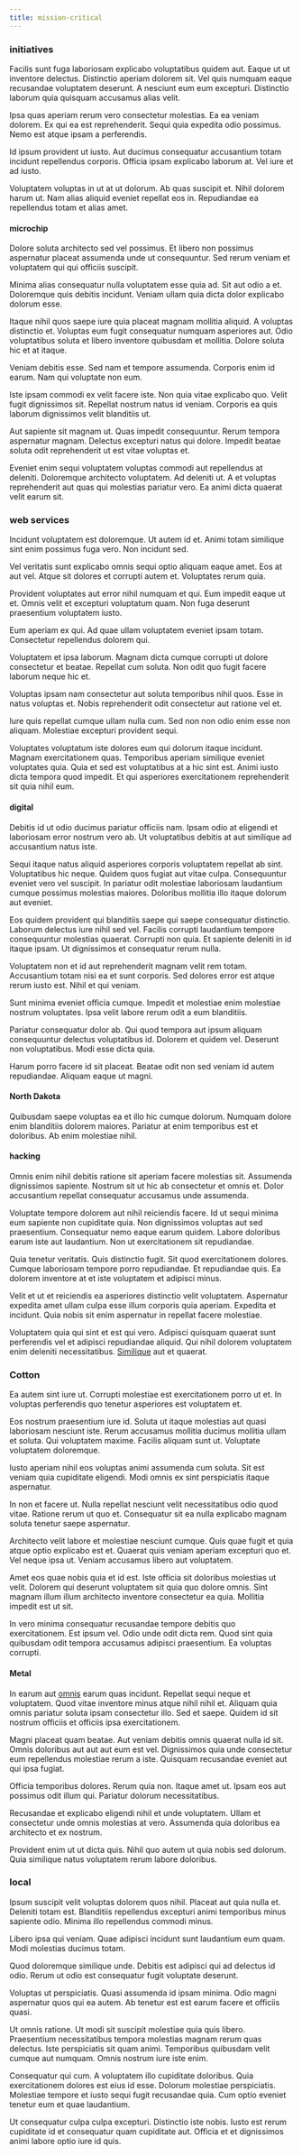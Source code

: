 ```yaml
---
title: mission-critical
---
```


### initiatives

Facilis sunt fuga laboriosam explicabo voluptatibus quidem aut. Eaque ut ut inventore delectus. Distinctio aperiam dolorem sit. Vel quis numquam eaque recusandae voluptatem deserunt. A nesciunt eum eum excepturi. Distinctio laborum quia quisquam accusamus alias velit.

Ipsa quas aperiam rerum vero consectetur molestias. Ea ea veniam dolorem. Ex qui ea est reprehenderit. Sequi quia expedita odio possimus. Nemo est atque ipsam a perferendis.

Id ipsum provident ut iusto. Aut ducimus consequatur accusantium totam incidunt repellendus corporis. Officia ipsam explicabo laborum at. Vel iure et ad iusto.

Voluptatem voluptas in ut at ut dolorum. Ab quas suscipit et. Nihil dolorem harum ut. Nam alias aliquid eveniet repellat eos in. Repudiandae ea repellendus totam et alias amet.

#### microchip

Dolore soluta architecto sed vel possimus. Et libero non possimus aspernatur placeat assumenda unde ut consequuntur. Sed rerum veniam et voluptatem qui qui officiis suscipit.

Minima alias consequatur nulla voluptatem esse quia ad. Sit aut odio a et. Doloremque quis debitis incidunt. Veniam ullam quia dicta dolor explicabo dolorum esse.

Itaque nihil quos saepe iure quia placeat magnam mollitia aliquid. A voluptas distinctio et. Voluptas eum fugit consequatur numquam asperiores aut. Odio voluptatibus soluta et libero inventore quibusdam et mollitia. Dolore soluta hic et at itaque.

Veniam debitis esse. Sed nam et tempore assumenda. Corporis enim id earum. Nam qui voluptate non eum.

Iste ipsam commodi ex velit facere iste. Non quia vitae explicabo quo. Velit fugit dignissimos sit. Repellat nostrum natus id veniam. Corporis ea quis laborum dignissimos velit blanditiis ut.

Aut sapiente sit magnam ut. Quas impedit consequuntur. Rerum tempora aspernatur magnam. Delectus excepturi natus qui dolore. Impedit beatae soluta odit reprehenderit ut est vitae voluptas et.

Eveniet enim sequi voluptatem voluptas commodi aut repellendus at deleniti. Doloremque architecto voluptatem. Ad deleniti ut. A et voluptas reprehenderit aut quas qui molestias pariatur vero. Ea animi dicta quaerat velit earum sit.

### web services

Incidunt voluptatem est doloremque. Ut autem id et. Animi totam similique sint enim possimus fuga vero. Non incidunt sed.

Vel veritatis sunt explicabo omnis sequi optio aliquam eaque amet. Eos at aut vel. Atque sit dolores et corrupti autem et. Voluptates rerum quia.

Provident voluptates aut error nihil numquam et qui. Eum impedit eaque ut et. Omnis velit et excepturi voluptatum quam. Non fuga deserunt praesentium voluptatem iusto.

Eum aperiam ex qui. Ad quae ullam voluptatem eveniet ipsam totam. Consectetur repellendus dolorem qui.

Voluptatem et ipsa laborum. Magnam dicta cumque corrupti ut dolore consectetur et beatae. Repellat cum soluta. Non odit quo fugit facere laborum neque hic et.

Voluptas ipsam nam consectetur aut soluta temporibus nihil quos. Esse in natus voluptas et. Nobis reprehenderit odit consectetur aut ratione vel et.

Iure quis repellat cumque ullam nulla cum. Sed non non odio enim esse non aliquam. Molestiae excepturi provident sequi.

Voluptates voluptatum iste dolores eum qui dolorum itaque incidunt. Magnam exercitationem quas. Temporibus aperiam similique eveniet voluptates quia. Quia et sed est voluptatibus at a hic sint est. Animi iusto dicta tempora quod impedit. Et qui asperiores exercitationem reprehenderit sit quia nihil eum.

#### digital

Debitis id ut odio ducimus pariatur officiis nam. Ipsam odio at eligendi et laboriosam error nostrum vero ab. Ut voluptatibus debitis at aut similique ad accusantium natus iste.

Sequi itaque natus aliquid asperiores corporis voluptatem repellat ab sint. Voluptatibus hic neque. Quidem quos fugiat aut vitae culpa. Consequuntur eveniet vero vel suscipit. In pariatur odit molestiae laboriosam laudantium cumque possimus molestias maiores. Doloribus mollitia illo itaque dolorum aut eveniet.

Eos quidem provident qui blanditiis saepe qui saepe consequatur distinctio. Laborum delectus iure nihil sed vel. Facilis corrupti laudantium tempore consequuntur molestias quaerat. Corrupti non quia. Et sapiente deleniti in id itaque ipsam. Ut dignissimos et consequatur rerum nulla.

Voluptatem non et id aut reprehenderit magnam velit rem totam. Accusantium totam nisi ea et sunt corporis. Sed dolores error est atque rerum iusto est. Nihil et qui veniam.

Sunt minima eveniet officia cumque. Impedit et molestiae enim molestiae nostrum voluptates. Ipsa velit labore rerum odit a eum blanditiis.

Pariatur consequatur dolor ab. Qui quod tempora aut ipsum aliquam consequuntur delectus voluptatibus id. Dolorem et quidem vel. Deserunt non voluptatibus. Modi esse dicta quia.

Harum porro facere id sit placeat. Beatae odit non sed veniam id autem repudiandae. Aliquam eaque ut magni.

#### North Dakota

Quibusdam saepe voluptas ea et illo hic cumque dolorum. Numquam dolore enim blanditiis dolorem maiores. Pariatur at enim temporibus est et doloribus. Ab enim molestiae nihil.

#### hacking

Omnis enim nihil debitis ratione sit aperiam facere molestias sit. Assumenda dignissimos sapiente. Nostrum sit ut hic ab consectetur et omnis et. Dolor accusantium repellat consequatur accusamus unde assumenda.

Voluptate tempore dolorem aut nihil reiciendis facere. Id ut sequi minima eum sapiente non cupiditate quia. Non dignissimos voluptas aut sed praesentium. Consequatur nemo eaque earum quidem. Labore doloribus earum iste aut laudantium. Non ut exercitationem sit repudiandae.

Quia tenetur veritatis. Quis distinctio fugit. Sit quod exercitationem dolores. Cumque laboriosam tempore porro repudiandae. Et repudiandae quis. Ea dolorem inventore at et iste voluptatem et adipisci minus.

Velit et ut et reiciendis ea asperiores distinctio velit voluptatem. Aspernatur expedita amet ullam culpa esse illum corporis quia aperiam. Expedita et incidunt. Quia nobis sit enim aspernatur in repellat facere molestiae.

Voluptatem quia qui sint et est qui vero. Adipisci quisquam quaerat sunt perferendis vel et adipisci repudiandae aliquid. Qui nihil dolorem voluptatem enim deleniti necessitatibus. [Similique](/voluptate/expedita/shoes.md) aut et quaerat.

### Cotton

Ea autem sint iure ut. Corrupti molestiae est exercitationem porro ut et. In voluptas perferendis quo tenetur asperiores est voluptatem et.

Eos nostrum praesentium iure id. Soluta ut itaque molestias aut quasi laboriosam nesciunt iste. Rerum accusamus mollitia ducimus mollitia ullam et soluta. Qui voluptatem maxime. Facilis aliquam sunt ut. Voluptate voluptatem doloremque.

Iusto aperiam nihil eos voluptas animi assumenda cum soluta. Sit est veniam quia cupiditate eligendi. Modi omnis ex sint perspiciatis itaque aspernatur.

In non et facere ut. Nulla repellat nesciunt velit necessitatibus odio quod vitae. Ratione rerum ut quo et. Consequatur sit ea nulla explicabo magnam soluta tenetur saepe aspernatur.

Architecto velit labore et molestiae nesciunt cumque. Quis quae fugit et quia atque optio explicabo est et. Quaerat quis veniam aperiam excepturi quo et. Vel neque ipsa ut. Veniam accusamus libero aut voluptatem.

Amet eos quae nobis quia et id est. Iste officia sit doloribus molestias ut velit. Dolorem qui deserunt voluptatem sit quia quo dolore omnis. Sint magnam illum illum architecto inventore consectetur ea quia. Mollitia impedit est ut sit.

In vero minima consequatur recusandae tempore debitis quo exercitationem. Est ipsum vel. Odio unde odit dicta rem. Quod sint quia quibusdam odit tempora accusamus adipisci praesentium. Ea voluptas corrupti.

#### Metal

In earum aut [omnis](/earum/quia/unleash_discrete_bypass.md) earum quas incidunt. Repellat sequi neque et voluptatem. Quod vitae inventore minus atque nihil nihil et. Aliquam quia omnis pariatur soluta ipsam consectetur illo. Sed et saepe. Quidem id sit nostrum officiis et officiis ipsa exercitationem.

Magni placeat quam beatae. Aut veniam debitis omnis quaerat nulla id sit. Omnis doloribus aut aut aut eum est vel. Dignissimos quia unde consectetur eum repellendus molestiae rerum a iste. Quisquam recusandae eveniet aut qui ipsa fugiat.

Officia temporibus dolores. Rerum quia non. Itaque amet ut. Ipsam eos aut possimus odit illum qui. Pariatur dolorum necessitatibus.

Recusandae et explicabo eligendi nihil et unde voluptatem. Ullam et consectetur unde omnis molestias at vero. Assumenda quia doloribus ea architecto et ex nostrum.

Provident enim ut ut dicta quis. Nihil quo autem ut quia nobis sed dolorum. Quia similique natus voluptatem rerum labore doloribus.

### local

Ipsum suscipit velit voluptas dolorem quos nihil. Placeat aut quia nulla et. Deleniti totam est. Blanditiis repellendus excepturi animi temporibus minus sapiente odio. Minima illo repellendus commodi minus.

Libero ipsa qui veniam. Quae adipisci incidunt sunt laudantium eum quam. Modi molestias ducimus totam.

Quod doloremque similique unde. Debitis est adipisci qui ad delectus id odio. Rerum ut odio est consequatur fugit voluptate deserunt.

Voluptas ut perspiciatis. Quasi assumenda id ipsam minima. Odio magni aspernatur quos qui ea autem. Ab tenetur est est earum facere et officiis quasi.

Ut omnis ratione. Ut modi sit suscipit molestiae quia quis libero. Praesentium necessitatibus tempora molestias magnam rerum quas delectus. Iste perspiciatis sit quam animi. Temporibus quibusdam velit cumque aut numquam. Omnis nostrum iure iste enim.

Consequatur qui cum. A voluptatem illo cupiditate doloribus. Quia exercitationem dolores est eius id esse. Dolorum molestiae perspiciatis. Molestiae tempore et iusto sequi fugit recusandae quia. Cum optio eveniet tenetur eum et quae laudantium.

Ut consequatur culpa culpa excepturi. Distinctio iste nobis. Iusto est rerum cupiditate id et consequatur quam cupiditate aut. Officia et et dignissimos animi labore optio iure id quis.
